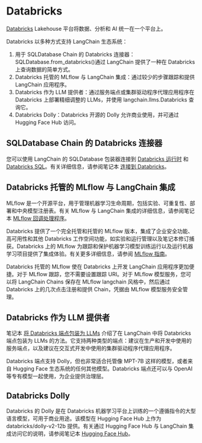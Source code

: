 Databricks
==========

[Databricks](https://www.databricks.com/) Lakehouse 平台将数据、分析和 AI 统一在一个平台上。

Databricks 以多种方式支持 LangChain 生态系统：

1. 用于 SQLDatabase Chain 的 Databricks 连接器：SQLDatabase.from_databricks()通过 LangChain 提供了一种在 Databricks 上查询数据的简单方式。
2. Databricks 托管的 MLflow 与 LangChain 集成：通过较少的步骤跟踪和提供 LangChain 应用程序。
3. Databricks 作为 LLM 提供者：通过服务端点或集群驱动程序代理应用程序在 Databricks 上部署精细调整的 LLMs，并使用 langchain.llms.Databricks 查询它。
4. Databricks Dolly：Databricks 开源的 Dolly 允许商业使用，并可通过 Hugging Face Hub 访问。

SQLDatabase Chain 的 Databricks 连接器
----------------------------------------------
您可以使用 LangChain 的 SQLDatabase 包装器连接到 [Databricks 运行时](https://docs.databricks.com/runtime/index.html) 和 [Databricks SQL](https://www.databricks.com/product/databricks-sql)。有关详细信息，请参阅笔记本 [连接到 Databricks](./databricks/databricks.html)。

Databricks 托管的 MLflow 与 LangChain 集成
---------------------------------------------------

MLflow 是一个开源平台，用于管理机器学习生命周期，包括实验、可重复性、部署和中央模型注册表。有关 MLflow 与 LangChain 集成的详细信息，请参阅笔记本 [MLflow 回调处理程序](./mlflow_tracking.ipynb)。

Databricks 提供了一个完全托管和托管的 MLflow 版本，集成了企业安全功能、高可用性和其他 Databricks 工作空间功能，如实验和运行管理以及笔记本修订捕获。Databricks 上的 MLflow 为跟踪和保护机器学习模型训练运行以及运行机器学习项目提供了集成体验。有关更多详细信息，请参阅 [MLflow 指南](https://docs.databricks.com/mlflow/index.html)。

Databricks 托管的 MLflow 使在 Databricks 上开发 LangChain 应用程序更加便捷。对于 MLflow 跟踪，您不需要设置跟踪 URI。对于 MLflow 模型服务，您可以将 LangChain Chains 保存在 MLflow langchain 风格中，然后通过 Databricks 上的几次点击注册和提供 Chain，凭据由 MLflow 模型服务安全管理。

Databricks 作为 LLM 提供者
-----------------------------

笔记本 [将 Databricks 端点包装为 LLMs](../modules/models/llms/integrations/databricks.html) 介绍了在 LangChain 中将 Databricks 端点包装为 LLMs 的方法。它支持两种类型的端点：建议在生产和开发中使用的服务端点，以及建议在交互式开发中使用的集群驱动程序代理应用程序。

Databricks 端点支持 Dolly，但也非常适合托管像 MPT-7B 这样的模型，或者来自 Hugging Face 生态系统的任何其他模型。Databricks 端点还可以与 OpenAI 等专有模型一起使用，为企业提供治理层。

Databricks Dolly
----------------

Databricks 的 Dolly 是在 Databricks 机器学习平台上训练的一个遵循指令的大型语言模型，可用于商业用途。该模型在 Hugging Face Hub 上作为 databricks/dolly-v2-12b 提供。有关通过 Hugging Face Hub 与 LangChain 集成访问它的说明，请参阅笔记本 [Hugging Face Hub](../modules/models/llms/integrations/huggingface_hub.html)。
